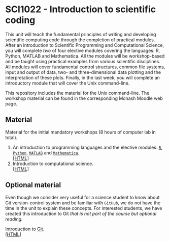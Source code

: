 # SCI1022 - Introduction to scientific coding

This unit will teach the fundamental principles of writing and developing scientific computing code through the completion of practical modules. After an introduction to Scientific Programming and Computational Science, you will complete *two* of four elective modules covering the languages: R, Python, MATLAB and Mathematica. All the modules will be workshop-based and be taught using practical examples from various scientific disciplines. All modules will cover fundamental control structures, common file systems, input and output of data, two- and three-dimensional data plotting and the interpretation of these plots. Finally, in the last week, you will complete an introductory module that will cover the Unix command-line.

This repository includes the material for the Unix command-line. The workshop material can be found in the corresponding Monash Moodle web page.

## Material

Material for the initial mandatory workshops (8 hours of computer lab in total).

1. An introduction to programming languages and the elective modules: [`R`](https://en.wikipedia.org/wiki/R_(programming_language)), [`Python`](https://en.wikipedia.org/wiki/Python_(programming_language)), [`MATLAB`](https://en.wikipedia.org/wiki/MATLAB) and [`Mathematica`](https://en.wikipedia.org/wiki/Wolfram_Mathematica).<br>[[HTML]](./introduction.md)
2. Introduction to computational science.<br> 
[[HTML]](./computational-science.md)


## Optional material

Even though we consider very useful for a science student to know about Git version-control system and be familiar with `GitHub`, we do not have the time in the unit to explain these concepts. For interested students, we have created this introduction to Git _that is not part of the course but optional reading._

Introduction to [Git](https://en.wikipedia.org/wiki/Git).<br> 
[[HTML]](./Git.md)
